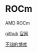 # ROCm

AMD ROCm

[github](https://github.com/ROCm/ROCm)
[官网](https://rocm.docs.amd.com/)

[不错的博库](https://blog.csdn.net/JackyTintin/article/details/74637157 )